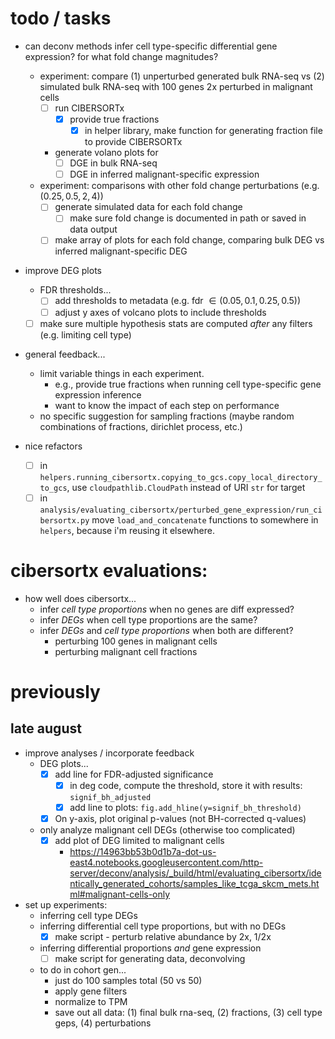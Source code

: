 # todo / tasks

- can deconv methods infer cell type-specific differential gene expression? for what fold change magnitudes?
  - experiment: compare (1) unperturbed generated bulk RNA-seq vs (2) simulated bulk RNA-seq with 100 genes 2x perturbed in malignant cells
    - [ ] run CIBERSORTx
      - [x] provide true fractions
        - [x] in helper library, make function for generating fraction file to provide CIBERSORTx
    - generate volano plots for
      - [ ] DGE in bulk RNA-seq
      - [ ] DGE in inferred malignant-specific expression
  - experiment: comparisons with other fold change perturbations (e.g. $(0.25, 0.5, 2, 4)$)
    - [ ] generate simulated data for each fold change
      - [ ] make sure fold change is documented in path or saved in data output
    - [ ] make array of plots for each fold change, comparing bulk DEG vs inferred malignant-specific DEG

- improve DEG plots
  - FDR thresholds...
    - [ ] add thresholds to metadata (e.g. fdr $\in (0.05, 0.1, 0.25, 0.5)$)
    - [ ] adjust y axes of volcano plots to include thresholds
  - [ ] make sure multiple hypothesis stats are computed _after_ any filters (e.g. limiting cell type)

- general feedback...
  - limit variable things in each experiment.
    - e.g., provide true fractions when running cell type-specific gene expression inference
    - want to know the impact of each step on performance
  - no specific suggestion for sampling fractions (maybe random combinations of fractions, dirichlet process, etc.)

- nice refactors
  - [ ] in `helpers.running_cibersortx.copying_to_gcs.copy_local_directory_to_gcs`, use `cloudpathlib.CloudPath` instead of URI `str` for target
  - [ ] in `analysis/evaluating_cibersortx/perturbed_gene_expression/run_cibersortx.py` move `load_and_concatenate` functions to somewhere in `helpers`, because i'm reusing it elsewhere.

# cibersortx evaluations: 

- how well does cibersortx...
    - infer *cell type proportions* when no genes are diff expressed?
    - infer *DEGs* when cell type proportions are the same?
    - infer *DEGs* and *cell type proportions* when both are different?
        - perturbing 100 genes in malignant cells
        - perturbing malignant cell fractions

# previously

## late august

- improve analyses / incorporate feedback
    - DEG plots...
        -  [x] add line for FDR-adjusted significance
            - [x] in deg code, compute the threshold, store it with results: `signif_bh_adjusted`
            - [x] add line to plots: `fig.add_hline(y=signif_bh_threshold)`
        - [x] On y-axis, plot original p-values (not BH-corrected q-values)
    - only analyze malignant cell DEGs (otherwise too complicated)
        - [x] add plot of DEG limited to malignant cells
            - https://14963bb53b0d1b7a-dot-us-east4.notebooks.googleusercontent.com/http-server/deconv/analysis/_build/html/evaluating_cibersortx/identically_generated_cohorts/samples_like_tcga_skcm_mets.html#malignant-cells-only
- set up experiments:
    - inferring cell type DEGs
    - inferring differential cell type proportions, but with no DEGs
        - [x]  make script - perturb relative abundance by 2x, 1/2x
    - inferring differential proportions _and_ gene expression
        - [ ]  make script for generating data, deconvolving
    - to do in cohort gen...
        - just do 100 samples total (50 vs 50)
        - apply gene filters
        - normalize to TPM
        - save out all data: (1) final bulk rna-seq, (2) fractions, (3) cell type geps, (4) perturbations

